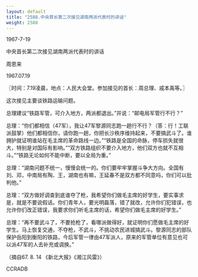 ```yaml
---
layout: default
title: "2588.中央首长第二次接见湖南两派代表时的讲话"
weight: 2588
---
```


1967-7-19

中央首长第二次接见湖南两派代表时的讲话

周恩来

1967.07.19

〖时间：7.19凌晨，地点：人民大会堂。参加接见的首长：周总理、戚本禹等。〗

这次接见主要谈铁路运输问题。

总理建议“铁路军管，可介入地方，两派都退出。”并说：“邮电局军管行不行？”

总理：“你们都相信（47军），我让47军黎源同志跑一趟行不行？（答：行！工联派鼓掌）他们都相信你，请你跑一趟，你把长沙秩序维持起来，不要搞武斗了。谁拥护就证明谁站在毛主席的革命路线一边。”“铁路是全国的命脉，停车损失就很大，特别是对国际有影响。”“双方铁路组织不要介入地方，他们双方也就不互相斗。”“铁路无论如何不能中断，要以全局为重。”

总理：“湖南问题不统一，慢慢会统一的。你们要牢牢掌握斗争大方向。全国有刘、邓，中南局有陶、王，湖南也有嘛，王延春不是双方都不同意吗，你们可以批判他。”

总理：“双方做好调查到底谁夺了枪，我希望你们做毛主席的好学生，要实事求是，就是不要说假话。你们青年人，要光明磊落，错了就改，允许你们犯错误，也允许你们改正错误，我要求你们听毛主席的话，希望你们做毛主席的好学生。”

总理：“再不要武斗了，不要抢枪了，看哪派做得好，就证明你们愿做毛主席的好学生。马上恢复交通，不夺枪，不武斗，不挑动农民进城搞武斗。黎源同志的部队保护岳阳到衡阳的铁路，今后军管一律由47军派人，原来的军管单位有意见也可以派47军的人去补充或调换。”

（摘自67. 8. 14 《新北大报》《湘江风雷》）

CCRADB

